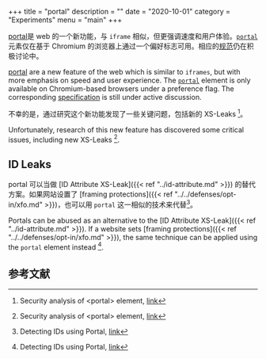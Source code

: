 +++
title = "portal"
description = ""
date = "2020-10-01"
category = "Experiments"
menu = "main"
+++

[portal](https://web.dev/hands-on-portals/)是 web 的一个新功能，与 `iframe` 相似，但更强调速度和用户体验。[`portal`](https://web.dev/hands-on-portals/) 元素仅在基于 Chromium 的浏览器上通过一个偏好标志可用。相应的[规范](https://wicg.github.io/portals/)仍在积极讨论中。

[portal](https://web.dev/hands-on-portals/) are a new feature of the web which is similar to `iframes`, but with more emphasis on speed and user experience. The [`portal`](https://web.dev/hands-on-portals/) element is only available on Chromium-based browsers under a preference flag. The corresponding [specification](https://wicg.github.io/portals/) is still under active discussion. 

不幸的是，通过研究这个新功能发现了一些关键问题，包括新的 XS-Leaks [^2]。

Unfortunately, research of this new feature has discovered some critical issues, including new XS-Leaks [^2].

## ID Leaks
portal 可以当做 [ID Attribute XS-Leak]({{< ref "../id-attribute.md" >}}) 的替代方案。如果网站设置了 [framing protections]({{< ref "../../defenses/opt-in/xfo.md" >}})，也可以用 `portal` 这一相似的技术来代替[^1]。

Portals can be abused as an alternative to the [ID Attribute XS-Leak]({{< ref "../id-attribute.md" >}}). If a website sets [framing protections]({{< ref "../../defenses/opt-in/xfo.md" >}}), the same technique can be applied using the `portal` element instead [^1].

## 参考文献

[^1]: Detecting IDs using Portal, [link](https://portswigger.net/research/xs-leak-detecting-ids-using-portal)
[^2]: Security analysis of \<portal\> element, [link](https://research.securitum.com/security-analysis-of-portal-element/)
